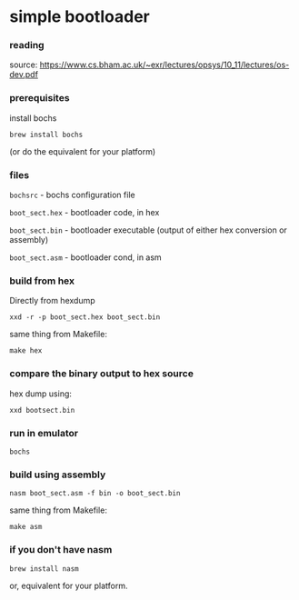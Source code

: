 # simple bootloader

### reading

source: https://www.cs.bham.ac.uk/~exr/lectures/opsys/10_11/lectures/os-dev.pdf

### prerequisites

install bochs

```
brew install bochs
```

(or do the equivalent for your platform)

### files

`bochsrc` - bochs configuration file

`boot_sect.hex` - bootloader code, in hex

`boot_sect.bin` - bootloader executable (output of either hex conversion or assembly)

`boot_sect.asm` - bootloader cond, in asm

### build from hex

Directly from hexdump

```
xxd -r -p boot_sect.hex boot_sect.bin
```

same thing from Makefile:

```
make hex
```

### compare the binary output to hex source

hex dump using:

```
xxd bootsect.bin
```

### run in emulator

```
bochs
```

### build using assembly

```
nasm boot_sect.asm -f bin -o boot_sect.bin
```

same thing from Makefile:

```
make asm
```

### if you don't have nasm

```
brew install nasm
```

or, equivalent for your platform.


